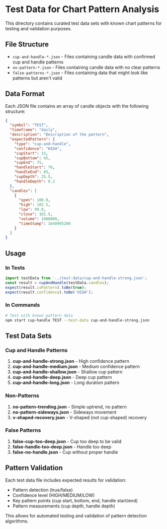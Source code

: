 # Test Data for Chart Pattern Analysis

This directory contains curated test data sets with known chart patterns for testing and validation purposes.

## File Structure

- `cup-and-handle-*.json` - Files containing candle data with confirmed cup and handle patterns
- `no-pattern-*.json` - Files containing candle data with no clear patterns
- `false-patterns-*.json` - Files containing data that might look like patterns but aren't valid

## Data Format

Each JSON file contains an array of candle objects with the following structure:

```json
{
  "symbol": "TEST",
  "timeframe": "daily",
  "description": "Description of the pattern",
  "expectedPattern": {
    "type": "cup-and-handle",
    "confidence": "HIGH",
    "cupStart": 15,
    "cupBottom": 45,
    "cupEnd": 75,
    "handleStart": 76,
    "handleEnd": 85,
    "cupDepth": 25.5,
    "handleDepth": 8.2
  },
  "candles": [
    {
      "open": 100.0,
      "high": 102.5,
      "low": 99.0,
      "close": 101.5,
      "volume": 1000000,
      "timeStamp": 1640995200
    }
  ]
}
```

## Usage

### In Tests
```javascript
import testData from '../test-data/cup-and-handle-strong.json';
const result = cupAndHandle(testData.candles);
expect(result.isPattern).toBe(true);
expect(result.confidence).toBe('HIGH');
```

### In Commands
```bash
# Test with known pattern data
npm start cup-handle TEST --test-data cup-and-handle-strong.json
```

## Test Data Sets

### Cup and Handle Patterns

1. **cup-and-handle-strong.json** - High confidence pattern
2. **cup-and-handle-medium.json** - Medium confidence pattern  
3. **cup-and-handle-shallow.json** - Shallow cup pattern
4. **cup-and-handle-deep.json** - Deep cup pattern
5. **cup-and-handle-long.json** - Long duration pattern

### Non-Patterns

1. **no-pattern-trending.json** - Simple uptrend, no pattern
2. **no-pattern-sideways.json** - Sideways movement
3. **v-shaped-recovery.json** - V-shaped (not cup-shaped) recovery

### False Patterns

1. **false-cup-too-deep.json** - Cup too deep to be valid
2. **false-handle-too-deep.json** - Handle too deep
3. **false-no-handle.json** - Cup without proper handle

## Pattern Validation

Each test data file includes expected results for validation:

- Pattern detection (true/false)
- Confidence level (HIGH/MEDIUM/LOW)
- Key pattern points (cup start, bottom, end, handle start/end)
- Pattern measurements (cup depth, handle depth)

This allows for automated testing and validation of pattern detection algorithms.
